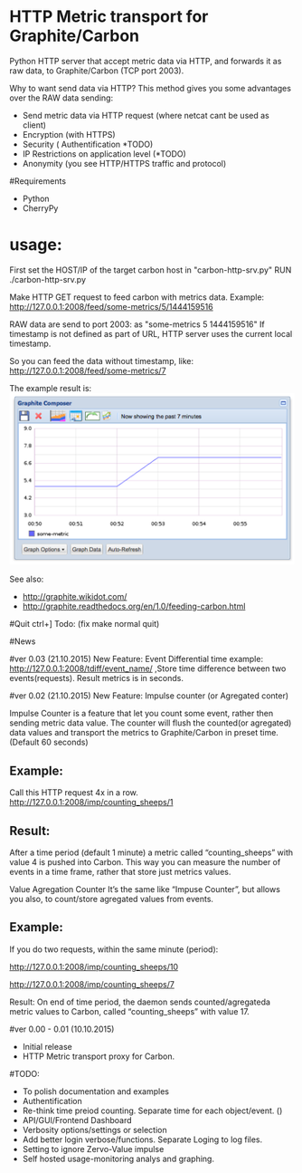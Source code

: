 # HTTP Metric transport for Graphite/Carbon

Python HTTP server that accept metric data via HTTP, and forwards it as raw data, to Graphite/Carbon (TCP port 2003).

Why to want send data via HTTP?
This method gives you some advantages over the RAW data sending:

* Send metric data via HTTP request (where netcat cant be used as client)
* Encryption (with HTTPS)
* Security ( Authentification *TODO)
* IP Restrictions on application level (*TODO)
* Anonymity (you see HTTP/HTTPS traffic and protocol)

#Requirements
* Python
* CherryPy

# usage:

First set the HOST/IP of the target carbon host in "carbon-http-srv.py"
RUN ./carbon-http-srv.py

Make HTTP GET request to feed carbon with metrics data.
Example: http://127.0.0.1:2008/feed/some-metrics/5/1444159516

RAW data are send to port 2003: as "some-metrics 5 1444159516"
If timestamp is not defined as part of URL, HTTP server uses the current local timestamp.

So you can feed the data without timestamp, like:
http://127.0.0.1:2008/feed/some-metrics/7

The example result is:
![example_result](https://raw.githubusercontent.com/ggtd/HTTP-Metric-transport-for-Graphite/master/img_for_readme/example_some-metric.png)


See also:
* http://graphite.wikidot.com/
* http://graphite.readthedocs.org/en/1.0/feeding-carbon.html

#Quit
ctrl+] Todo: (fix make normal quit)

#News



#ver 0.03 (21.10.2015)
New Feature: Event Differential time
example: http://127.0.0.1:2008/tdiff/event_name/  ,Store time difference between two events(requests). Result metrics is in seconds.



#ver 0.02 (21.10.2015)
New Feature: Impulse counter (or Agregated conter)

Impulse Counter is a feature that let you count some event, rather then sending metric data value.
The counter will flush the counted(or agregated)  data values  and transport the metrics to Graphite/Carbon in preset time. (Default 60 seconds)

Example:
--------
Call this HTTP request 4x in a row.
http://127.0.0.1:2008/imp/counting_sheeps/1

Result:
-------
After a time period (default 1 minute) a metric called “counting_sheeps” with value 4 is pushed into Carbon. This way you can measure the number of events in a time frame, rather that store just metrics values.


Value Agregation Counter
It’s the same like “Impuse Counter”, but allows you also, to count/store agregated values from events.

Example:
-------
If you do two requests, within the same minute (period):

http://127.0.0.1:2008/imp/counting_sheeps/10

http://127.0.0.1:2008/imp/counting_sheeps/7

Result: On end of time period, the daemon sends counted/agregateda metric values to Carbon, called “counting_sheeps” with value 17.


#ver 0.00 - 0.01 (10.10.2015)
* Initial release
* HTTP Metric transport proxy for Carbon.

#TODO:
* To polish documentation and examples
* Authentification
* Re-think time preiod counting. Separate time for each object/event. ()
* API/GUI/Frontend Dashboard
* Verbosity options/settings or selection
* Add better login verbose/functions. Separate Loging to log files.
* Setting to ignore Zervo-Value impulse
* Self hosted usage-monitoring analys and graphing.


 
